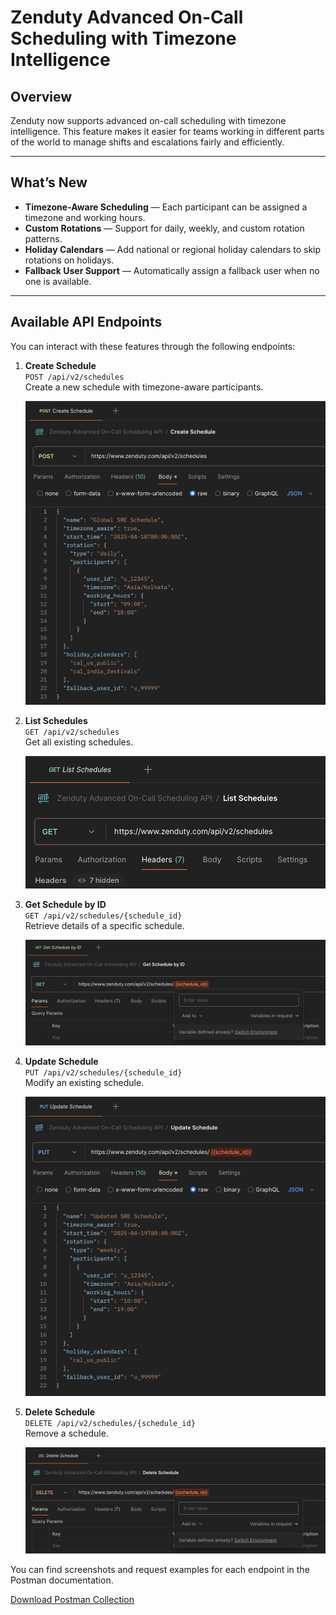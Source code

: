 # Zenduty Advanced On-Call Scheduling with Timezone Intelligence

## Overview

Zenduty now supports advanced on-call scheduling with timezone intelligence. This feature makes it easier for teams working in different parts of the world to manage shifts and escalations fairly and efficiently.

---

## What’s New

- **Timezone-Aware Scheduling** — Each participant can be assigned a timezone and working hours.
- **Custom Rotations** — Support for daily, weekly, and custom rotation patterns.
- **Holiday Calendars** — Add national or regional holiday calendars to skip rotations on holidays.
- **Fallback User Support** — Automatically assign a fallback user when no one is available.

---

## Available API Endpoints

You can interact with these features through the following endpoints:

1. **Create Schedule**  
   `POST /api/v2/schedules`  
   Create a new schedule with timezone-aware participants.

   ![Create Schedule](./assets/create-schedule.png)

3. **List Schedules**  
   `GET /api/v2/schedules`  
   Get all existing schedules.

   ![List Schedules](./assets/list-schedules.png)

5. **Get Schedule by ID**  
   `GET /api/v2/schedules/{schedule_id}`  
   Retrieve details of a specific schedule.

   ![Get Schedule By ID](./assets/get-schedule-by-id.png)

7. **Update Schedule**  
   `PUT /api/v2/schedules/{schedule_id}`  
   Modify an existing schedule.

   ![Update Schedule](./assets/update-schedule.png)

9. **Delete Schedule**  
   `DELETE /api/v2/schedules/{schedule_id}`  
   Remove a schedule.

   ![Delete Schedule](./assets/delete-schedule.png)


You can find screenshots and request examples for each endpoint in the Postman documentation.

[Download Postman Collection](Zenduty-Advanced-On-Call-Scheduling-API.postman_collection.json)

